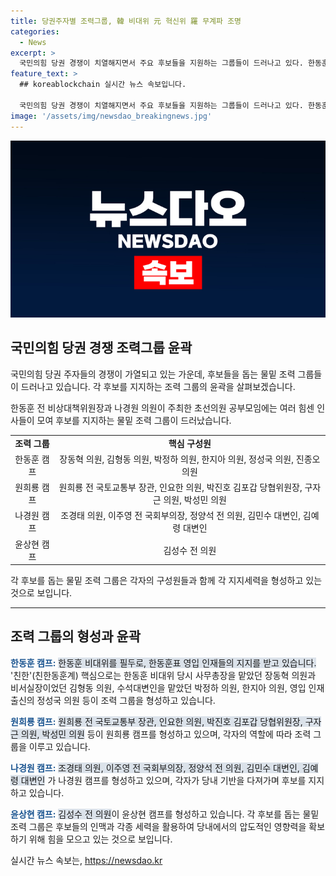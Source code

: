 ```yaml
---
title: 당권주자별 조력그룹, 韓 비대위 元 혁신위 羅 무계파 조명
categories:
  - News
excerpt: >
  국민의힘 당권 경쟁이 치열해지면서 주요 후보들을 지원하는 그룹들이 드러나고 있다. 한동훈 전 비상대책위원장은 최고위원에 출마한 장동혁 의원 등과의 친한 관계를 바탕으로 강력한 지지를 받고 있으며, 원희룡 전 국토교통부 장관은 친윤 세력과 인요한 혁신위원회를 통해 지지를 모으고 있다. 다양한 의원들과의 지지를 받는 반면, 원희룡 전 장관은 전통적인 친윤 그룹의 지지를 받는 것으로 알려졌다. 또한 나 의원은 광역단체장들을 만나며 표심을 호소하고 있는 등 2024년 국민의힘 당대표 선거의 열기가 고조되고 있다.
feature_text: >
  ## koreablockchain 실시간 뉴스 속보입니다.

  국민의힘 당권 경쟁이 치열해지면서 주요 후보들을 지원하는 그룹들이 드러나고 있다. 한동훈 전 비상대책위원장은 최고위원에 출마한 장동혁 의원 등과의 친한 관계를 바탕으로 강력한 지지를 받고 있으며, 원희룡 전 국토교통부 장관은 친윤 세력과 인요한 혁신위원회를 통해 지지를 모으고 있다. 다양한 의원들과의 지지를 받는 반면, 원희룡 전 장관은 전통적인 친윤 그룹의 지지를 받는 것으로 알려졌다. 또한 나 의원은 광역단체장들을 만나며 표심을 호소하고 있는 등 2024년 국민의힘 당대표 선거의 열기가 고조되고 있다.
image: '/assets/img/newsdao_breakingnews.jpg'
---
```


<p><img src="/assets/img/newsdao_breakingnews.jpg" alt="koreablockchain 속보" /></p>

<h2 data-ke-size="size26">국민의힘 당권 경쟁 조력그룹 윤곽</h2>

<p>국민의힘 당권 주자들의 경쟁이 가열되고 있는 가운데, 후보들을 돕는 물밑 조력 그룹들이 드러나고 있습니다. 각 후보를 지지하는 조력 그룹의 윤곽을 살펴보겠습니다.</p>

<p data-ke-size="size16">한동훈 전 비상대책위원장과 나경원 의원이 주최한 초선의원 공부모임에는 여러 힘센 인사들이 모여 후보를 지지하는 물밑 조력 그룹이 드러났습니다.</p>

<table>
  <tbody>
    <tr>
      <td style="text-align: center; height: 17px;"><b>조력 그룹</b></td>
      <td style="text-align: center; height: 17px;"><b>핵심 구성원</b></td>
    </tr>
    <tr>
      <td style="text-align: center; height: 17px;">한동훈 캠프</td>
      <td style="text-align: center; height: 17px;">장동혁 의원, 김형동 의원, 박정하 의원, 한지아 의원, 정성국 의원, 진종오 의원</td>
    </tr>
    <tr>
      <td style="text-align: center; height: 17px;">원희룡 캠프</td>
      <td style="text-align: center; height: 17px;">원희룡 전 국토교통부 장관, 인요한 의원, 박진호 김포갑 당협위원장, 구자근 의원, 박성민 의원</td>
    </tr>
    <tr>
      <td style="text-align: center; height: 17px;">나경원 캠프</td>
      <td style="text-align: center; height: 17px;">조경태 의원, 이주영 전 국회부의장, 정양석 전 의원, 김민수 대변인, 김예령 대변인</td>
    </tr>
    <tr>
      <td style="text-align: center; height: 17px;">윤상현 캠프</td>
      <td style="text-align: center; height: 17px;">김성수 전 의원</td>
    </tr>
  </tbody>
</table>

<p data-ke-size="size16">각 후보를 돕는 물밑 조력 그룹은 각자의 구성원들과 함께 각 지지세력을 형성하고 있는 것으로 보입니다.</p>

<hr>

<h2 data-ke-size="size26">조력 그룹의 형성과 윤곽</h2>

<p><b><span style="color: #1a5490;">한동훈 캠프:</span></b> <span style="background-color: #21538527;">한동훈 비대위를 필두로, 한동훈표 영입 인재들의 지지를 받고 있습니다.</span> '친한'(친한동훈계) 핵심으로는 한동훈 비대위 당시 사무총장을 맡았던 장동혁 의원과 비서실장이었던 김형동 의원, 수석대변인을 맡았던 박정하 의원, 한지아 의원, 영입 인재 출신의 정성국 의원 등이 조력 그룹을 형성하고 있습니다.</p>

<p><b><span style="color: #1a5490;">원희룡 캠프:</span></b> <span style="background-color: #21538527;">원희룡 전 국토교통부 장관, 인요한 의원, 박진호 김포갑 당협위원장, 구자근 의원, 박성민 의원</span> 등이 원희룡 캠프를 형성하고 있으며, 각자의 역할에 따라 조력 그룹을 이루고 있습니다.</p>

<p><b><span style="color: #1a5490;">나경원 캠프:</span></b> <span style="background-color: #21538527;">조경태 의원, 이주영 전 국회부의장, 정양석 전 의원, 김민수 대변인, 김예령 대변인</span> 가 나경원 캠프를 형성하고 있으며, 각자가 당내 기반을 다져가며 후보를 지지하고 있습니다. </p>

<p><b><span style="color: #1a5490;">윤상현 캠프:</span></b> <span style="background-color: #21538527;">김성수 전 의원</span>이 윤상현 캠프를 형성하고 있습니다. 각 후보를 돕는 물밑 조력 그룹은 후보들의 인맥과 각종 세력을 활용하여 당내에서의 압도적인 영향력을 확보하기 위해 힘을 모으고 있는 것으로 보입니다.</p>

<p data-ke-size="size16"></p>
실시간 뉴스 속보는, <a href="https://newsdao.kr" rel="dofollow">https://newsdao.kr</a>


